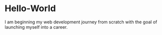 # Hello-World

I am beginning my web development journey from scratch with the goal of launching myself into a career.
